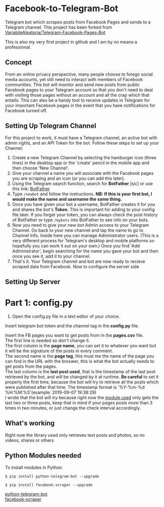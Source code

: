 # Facebook-to-Telegram-Bot
Telegram bot which scrapes posts from Facebook Pages and sends to a Telegram channel.
This project has been forked from [VariabileAleatoria/Telegram-Facebook-Pages-Bot](https://github.com/VariabileAleatoria/Telegram-Facebook-Pages-Bot)

This is also my very first project in github and I am by no means a professional. 

## Concept

From an online privacy perspective, many people choose to forego social media accounts, yet still need to interact with members of Facebook communities. This bot will monitor and send new posts from public Facebook pages to your Telegram account so that you don't need to deal with visiting those pages without an account and all the crap which that entails. This can also be a handy tool to receive updates in Telegram for your important Facebook pages in the event that you have notifications for Facebook turned off.

## Setting Up Telegram Channel

For this project to work, it must have a Telegram channel, an active bot with admin rights, and an API Token for the bot. Follow these steps to set up your Channel:

1. Create a new Telegram Channel by selecting the hamburger icon (three lines) in the desktop app or the 'create' pencil in the mobile app and then choose 'New Channel'.
2. Give your channel a name you will associate with the Facebook pages you are scraping and an icon (or you can add this later).
3. Using the Telegram search function, search for **BotFather** [sic] or use this link: [BotFather](https://telegram.me/botfather)
4. Type `/newbot` and follow the instructions. **NB: If this is your first bot, I would make the name and username the same thing.**
5. Once you have given your bot a username, BotFather creates it for you and shares the bot's **Token**. This is important for adding to your config file later. If you forget your token, you can always check the post history of BotFather or type `/mybots` into BotFather to see info on your bots.
6. Now you need to give your new bot Admin access to your Telegram Channel. Go back to your new channel and tap the name to go to Channel Info. Inside here you can manage Administrator users. (This is a very different process for Telegram's desktop and mobile platforms so hopefully you can work it out on your own.) Once you find 'Add Administrator', begin searching for the name you gave your bot and then once you see it, add it to your channel.
7. That's it. Your Telegram channel and bot are now ready to recieve scraped data from Facebook. Now to configure the server side

## Setting Up Server

# Part 1: config.py

1. Open the config.py file in a text editor of your choice.


Insert telegram bot token and the channel tag in the **config.py** file.  

Insert the FB pages you want to get posts from in the **pages.csv** file.  
The first line is needed so don't change it.  
The first column is the **page name**, you can set it to whatever you want but it will be the signature of the posts in every comment.  
The second name is the **page tag**, this must me the name of the page you can find in the URL with the broswer, this is what the bot actually needs to get posts from the pages.  
The last column is the **last post used**, that is the timestamp of the last post retrieved by the bot, and will be changed by it at runtime. **Be careful** to set it properly the first time, because the bot will try to retrieve all the posts which were published after that time. The timestamp format is '%Y-%m-%d %H:%M:%S'(example: 2019-09-07 19:38:29)  
I wrote that the bot will _try_ because right now the [module used](https://github.com/kevinzg/facebook-scraper) only gets the last two or three posts, keep that in mind if your pages posts more than 3 times in two minutes, or just change the check interval accordingly.  

## What's working
Right now the library used only retrieves text posts and photos, so no videos, shares or others

## Python Modules needed

To install modules in Python:

`$ pip install python-telegram-bot --upgrade`

`$ pip install facebook-scraper --upgrade`


[python-telegram-bot](https://github.com/python-telegram-bot/python-telegram-bot)  
[facebook-scraper](https://github.com/kevinzg/facebook-scraper)
